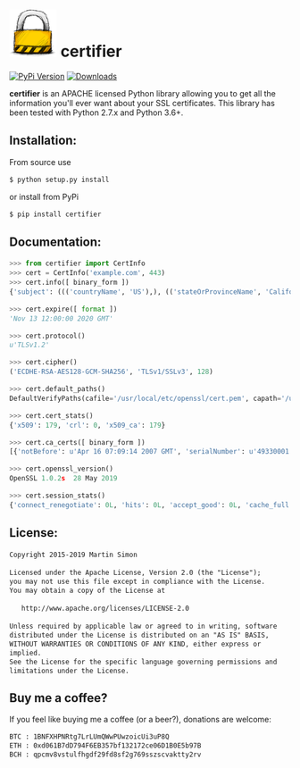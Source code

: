 <h1><img src="https://raw.githubusercontent.com/barnumbirr/certifier/master/doc/certifier.png" height=85 alt="certifier" title="certifier"> certifier</h1>

[![PyPi Version](http://img.shields.io/pypi/v/certifier.svg)](https://pypi.python.org/pypi/certifier/)   [![Downloads](http://img.shields.io/pypi/dm/certifier.svg)](https://pypi.python.org/pypi/certifier/)

**certifier** is an APACHE licensed Python library allowing you to get all the information you'll ever want about your SSL certificates. This library has been tested with Python 2.7.x and Python 3.6+.

## Installation:

From source use

```bash
$ python setup.py install
```

or install from PyPi

```bash
$ pip install certifier
```

## Documentation:

```python
>>> from certifier import CertInfo
>>> cert = CertInfo('example.com', 443)
>>> cert.info([ binary_form ])
{'subject': ((('countryName', 'US'),), (('stateOrProvinceName', 'California'),), (('localityName', 'Los Angeles'),), (('organizationName', 'Internet Corporation for Assigned Names and Numbers'),), (('organizationalUnitName', 'Technology'),), (('commonName', 'www.example.org'),)), 'issuer': ((('countryName', 'US'),), (('organizationName', 'DigiCert Inc'),), (('commonName', 'DigiCert SHA2 Secure Server CA'),)), 'version': 3, 'serialNumber': '0FD078DD48F1A2BD4D0F2BA96B6038FE', 'notBefore': 'Nov 28 00:00:00 2018 GMT', 'notAfter': 'Dec  2 12:00:00 2020 GMT', 'subjectAltName': (('DNS', 'www.example.org'), ('DNS', 'example.com'), ('DNS', 'example.edu'), ('DNS', 'example.net'), ('DNS', 'example.org'), ('DNS', 'www.example.com'), ('DNS', 'www.example.edu'), ('DNS', 'www.example.net')), 'OCSP': ('http://ocsp.digicert.com',), 'caIssuers': ('http://cacerts.digicert.com/DigiCertSHA2SecureServerCA.crt',), 'crlDistributionPoints': ('http://crl3.digicert.com/ssca-sha2-g6.crl', 'http://crl4.digicert.com/ssca-sha2-g6.crl')}
```

```python
>>> cert.expire([ format ])
'Nov 13 12:00:00 2020 GMT'
```

```python
>>> cert.protocol()
u'TLSv1.2'
```

```python
>>> cert.cipher()
('ECDHE-RSA-AES128-GCM-SHA256', 'TLSv1/SSLv3', 128)
```

```python
>>> cert.default_paths()
DefaultVerifyPaths(cafile='/usr/local/etc/openssl/cert.pem', capath='/usr/local/etc/openssl/certs', openssl_cafile_env='SSL_CERT_FILE', openssl_cafile='/usr/local/etc/openssl/cert.pem', openssl_capath_env='SSL_CERT_DIR', openssl_capath='/usr/local/etc/openssl/certs')
```

```python
>>> cert.cert_stats()
{'x509': 179, 'crl': 0, 'x509_ca': 179}
```

```python
>>> cert.ca_certs([ binary_form ])
[{'notBefore': u'Apr 16 07:09:14 2007 GMT', 'serialNumber': u'49330001', 'notAfter': 'Apr 16 07:09:14 2027 GMT', 'version': 3L, 'subject': ((('countryName', u'CN'),), (('organizationName', u'CNNIC'),), (('commonName', u'CNNIC ROOT'),)), 'issuer': ((('countryName', u'CN'),), (('organizationName', u'CNNIC'),), (('commonName', u'CNNIC ROOT'),))}, {[...]}]
```

```python
>>> cert.openssl_version()
OpenSSL 1.0.2s  28 May 2019
```

```python
>>> cert.session_stats()
{'connect_renegotiate': 0L, 'hits': 0L, 'accept_good': 0L, 'cache_full': 0L, 'accept_renegotiate': 0L, 'timeouts': 0L, 'number': 0L, 'accept': 0L, 'connect_good': 2L, 'connect': 2L, 'misses': 0L}
```

## License:

```
Copyright 2015-2019 Martin Simon

Licensed under the Apache License, Version 2.0 (the "License");
you may not use this file except in compliance with the License.
You may obtain a copy of the License at

   http://www.apache.org/licenses/LICENSE-2.0

Unless required by applicable law or agreed to in writing, software
distributed under the License is distributed on an "AS IS" BASIS,
WITHOUT WARRANTIES OR CONDITIONS OF ANY KIND, either express or implied.
See the License for the specific language governing permissions and
limitations under the License.
```

## Buy me a coffee?

If you feel like buying me a coffee (or a beer?), donations are welcome:

```
BTC : 1BNFXHPNRtg7LrLUmQWwPUwzoicUi3uP8Q
ETH : 0xd061B7dD794F6EB357bf132172ce06D1B0E5b97B
BCH : qpcmv8vstulfhgdf29fd8sf2g769sszscvaktty2rv
```
